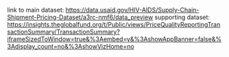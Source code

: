 link to main dataset: https://data.usaid.gov/HIV-AIDS/Supply-Chain-Shipment-Pricing-Dataset/a3rc-nmf6/data_preview
supporting dataset: https://insights.theglobalfund.org/t/Public/views/PriceQualityReportingTransactionSummary/TransactionSummary?iframeSizedToWindow=true&%3Aembed=y&%3AshowAppBanner=false&%3Adisplay_count=no&%3AshowVizHome=no

